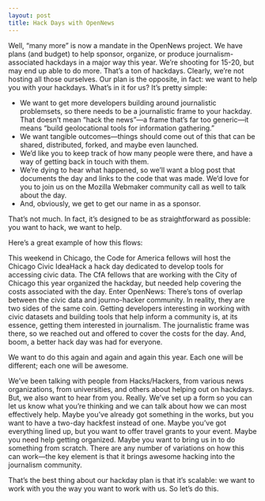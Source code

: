 ```yaml
---
layout: post
title: Hack Days with OpenNews
---
```

Well, “many more” is now a mandate in the OpenNews project. We have plans (and budget) to help sponsor, organize, or produce journalism-associated hackdays in a major way this year. We’re shooting for 15-20, but may end up able to do more. That’s a ton of hackdays. Clearly, we’re not hosting all those ourselves. Our plan is the opposite, in fact: we want to help you with your hackdays. What’s in it for us? It’s pretty simple:

* We want to get more developers building around journalistic problemsets, so there needs to be a journalistic frame to your hackday. That doesn’t mean “hack the news”—a frame that’s far too generic—it means “build geolocational tools for information gathering.”
* We want tangible outcomes—things should come out of this that can be shared, distributed, forked, and maybe even launched.
* We’d like you to keep track of how many people were there, and have a way of getting back in touch with them.
* We’re dying to hear what happened, so we’ll want a blog post that documents the day and links to the code that was made. We’d love for you to join us on the Mozilla Webmaker community call as well to talk about the day.
* And, obviously, we get to get our name in as a sponsor.

That’s not much. In fact, it’s designed to be as straightforward as possible: you want to hack, we want to help.

Here’s a great example of how this flows:

This weekend in Chicago, the Code for America fellows will host the Chicago Civic IdeaHack a hack day dedicated to develop tools for accessing civic data. The CfA fellows that are working with the City of Chicago this year organized the hackday, but needed help covering the costs associated with the day. Enter OpenNews: There’s tons of overlap between the civic data and journo-hacker community. In reality, they are two sides of the same coin. Getting developers interesting in working with civic datasets and building tools that help inform a community is, at its essence, getting them interested in journalism. The journalistic frame was there, so we reached out and offered to cover the costs for the day. And, boom, a better hack day was had for everyone.

We want to do this again and again and again this year. Each one will be different; each one will be awesome.

We’ve been talking with people from Hacks/Hackers, from various news organizations, from universities, and others about helping out on hackdays. But, we also want to hear from you. Really. We’ve set up a form so you can let us know what you’re thinking and we can talk about how we can most effectively help. Maybe you’ve already got something in the works, but you want to have a two-day hackfest instead of one. Maybe you’ve got everything lined up, but you want to offer travel grants to your event. Maybe you need help getting organized. Maybe you want to bring us in to do something from scratch. There are any number of variations on how this can work—the key element is that it brings awesome hacking into the journalism community.

That’s the best thing about our hackday plan is that it’s scalable: we want to work with you the way you want to work with us. So let’s do this. 

<script type="text/javascript">

$(document).ready(function () { 

$('#nav li a.hackdays').addClass('active');

    
 
});


</script>